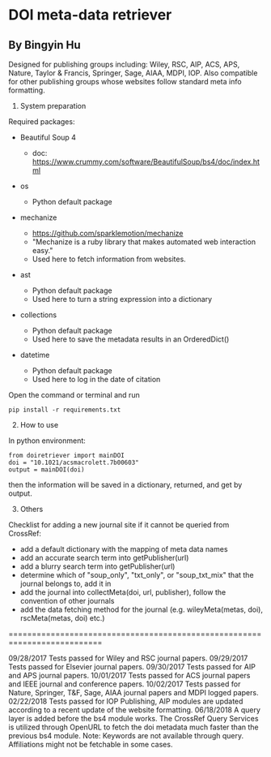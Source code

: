 # DOI meta-data retriever

## By Bingyin Hu

Designed for publishing groups including:
Wiley, RSC, AIP, ACS, APS, Nature, Taylor & Francis, Springer, Sage, AIAA, MDPI,
IOP. Also compatible for other publishing groups whose websites follow standard 
meta info formatting.

1. System preparation

Required packages:

- Beautiful Soup 4
  - doc: https://www.crummy.com/software/BeautifulSoup/bs4/doc/index.html
    
- os
  - Python default package

- mechanize
  - https://github.com/sparklemotion/mechanize
  - "Mechanize is a ruby library that makes automated web interaction easy."
  - Used here to fetch information from websites.

- ast
  - Python default package
  - Used here to turn a string expression into a dictionary

- collections
  - Python default package
  - Used here to save the metadata results in an OrderedDict()

- datetime
  - Python default package
  - Used here to log in the date of citation

Open the command or terminal and run
```
pip install -r requirements.txt
```

2. How to use

In python environment:
```
from doiretriever import mainDOI
doi = "10.1021/acsmacrolett.7b00603"
output = mainDOI(doi)
```
then the information will be saved in a dictionary, returned, and get by output.


3. Others

Checklist for adding a new journal site if it cannot be queried from CrossRef:
- add a default dictionary with the mapping of meta data names
- add an accurate search term into getPublisher(url)
- add a blurry search term into getPublisher(url)
- determine which of "soup_only", "txt_only", or "soup_txt_mix" that the journal belongs to, add it in
- add the journal into collectMeta(doi, url, publisher), follow the convention of other journals
- add the data fetching method for the journal (e.g. wileyMeta(metas, doi), rscMeta(metas, doi) etc.)

==========================================================================

09/28/2017
Tests passed for Wiley and RSC journal papers.
09/29/2017
Tests passed for Elsevier journal papers.
09/30/2017
Tests passed for AIP and APS journal papers.
10/01/2017
Tests passed for ACS journal papers and IEEE journal and conference papers.
10/02/2017
Tests passed for Nature, Springer, T&F, Sage, AIAA journal papers and MDPI
logged papers.
02/22/2018
Tests passed for IOP Publishing, AIP modules are updated according to a recent
update of the website formatting.
06/18/2018
A query layer is added before the bs4 module works. The CrossRef Query Services 
is utilized through OpenURL to fetch the doi metadata much faster than the
previous bs4 module. 
Note: Keywords are not available through query. Affiliations might not be 
      fetchable in some cases.